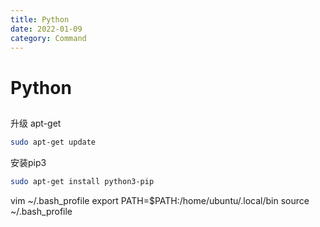 ```yaml
---
title: Python
date: 2022-01-09
category: Command
---
```

<!--more-->
# Python

## 

升级 apt-get
```bash
sudo apt-get update
```

安装pip3 
```bash
sudo apt-get install python3-pip
```

vim ~/.bash_profile
export PATH=$PATH:/home/ubuntu/.local/bin
source ~/.bash_profile